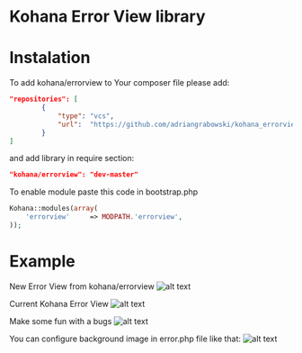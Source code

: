Kohana Error View library
====================

Instalation
====================

To add kohana/errorview to Your composer file please add:

```json
"repositories": [
		{
			"type": "vcs",
			"url":  "https://github.com/adriangrabowski/kohana_errorview.git"
		}
]
```

and add library in require section:

```json
"kohana/errorview": "dev-master"
```


To enable module paste this code in bootstrap.php

```php
Kohana::modules(array(
    'errorview'   	=> MODPATH.'errorview',
));
```

Example
====================

New Error View from kohana/errorview
![alt text](https://image.ibb.co/nquXbo/2.png "Logo Title Text 1")

Current Kohana Error View
![alt text](https://image.ibb.co/hDu9NT/1.png "Logo Title Text 1")


Make some fun with a bugs
![alt text](https://image.ibb.co/kSMLwo/4.png "Logo Title Text 1")

You can configure background image in error.php file like that:
![alt text](https://image.ibb.co/i9EJhT/5.png "Logo Title Text 1")


